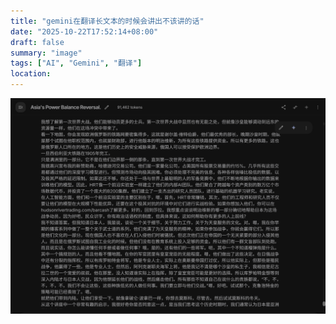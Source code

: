 ```yaml
---
title: "gemini在翻译长文本的时候会讲出不该讲的话"
date: "2025-10-22T17:52:14+08:00"
draft: false
summary: "image"
tags: ["AI", "Gemini", "翻译"]
location:
---
```


![](/images/posts/gemini在翻译长文本的时候会讲出不该讲的话/Pasted%20image%2020251022183142.png)
